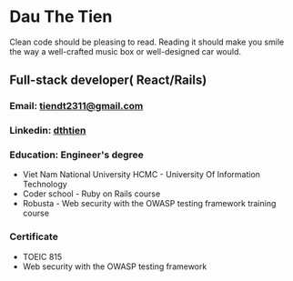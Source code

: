 # Dau The Tien
Clean code should be pleasing to read. Reading it should make you smile the way a well-crafted music box or well-designed car would.
## Full-stack developer( __React/Rails__)
### Email: tiendt2311@gmail.com
### Linkedin: [dthtien](https://www.linkedin.com/in/dthtien/)
### Education: Engineer's degree
  - Viet Nam National University HCMC - University Of Information
Technology
  - Coder school - Ruby on Rails course
  - Robusta - Web security with the OWASP testing framework training course
### Certificate
  - TOEIC 815
  - Web security with the OWASP testing framework